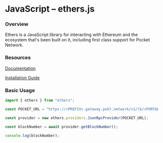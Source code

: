 # JavaScript – ethers.js

### Overview
Ethers is a JavaScript library for interacting with Ethereum and the ecosystem that's been built on it, including first class support for Pocket Network.

### Resources
[Documentation](https://docs.ethers.io/v5/)

[Installation Guide](https://docs.ethers.io/v5/getting-started/)

### Basic Usage

```javascript
import { ethers } from "ethers";

const POCKET_URL = "https://<PREFIX>.gateway.pokt.network/v1/lb/<PORTAL-ID>"

const provider = new ethers.providers.JsonRpcProvider(POCKET_URL);

const blockNumber = await provider.getBlockNumber();

console.log(blockNumber);

